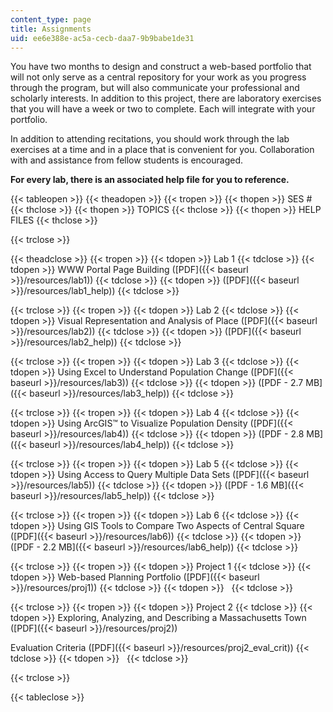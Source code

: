 ```yaml
---
content_type: page
title: Assignments
uid: ee6e388e-ac5a-cecb-daa7-9b9babe1de31
---
```


You have two months to design and construct a web-based portfolio that will not only serve as a central repository for your work as you progress through the program, but will also communicate your professional and scholarly interests. In addition to this project, there are laboratory exercises that you will have a week or two to complete. Each will integrate with your portfolio.

In addition to attending recitations, you should work through the lab exercises at a time and in a place that is convenient for you. Collaboration with and assistance from fellow students is encouraged.

**For every lab, there is an associated help file for you to reference.**

{{< tableopen >}}
{{< theadopen >}}
{{< tropen >}}
{{< thopen >}}
SES #
{{< thclose >}}
{{< thopen >}}
TOPICS
{{< thclose >}}
{{< thopen >}}
HELP FILES
{{< thclose >}}

{{< trclose >}}

{{< theadclose >}}
{{< tropen >}}
{{< tdopen >}}
Lab 1
{{< tdclose >}}
{{< tdopen >}}
WWW Portal Page Building ([PDF]({{< baseurl >}}/resources/lab1))
{{< tdclose >}}
{{< tdopen >}}
([PDF]({{< baseurl >}}/resources/lab1_help))
{{< tdclose >}}

{{< trclose >}}
{{< tropen >}}
{{< tdopen >}}
Lab 2
{{< tdclose >}}
{{< tdopen >}}
Visual Representation and Analysis of Place ([PDF]({{< baseurl >}}/resources/lab2))
{{< tdclose >}}
{{< tdopen >}}
([PDF]({{< baseurl >}}/resources/lab2_help))
{{< tdclose >}}

{{< trclose >}}
{{< tropen >}}
{{< tdopen >}}
Lab 3
{{< tdclose >}}
{{< tdopen >}}
Using Excel to Understand Population Change ([PDF]({{< baseurl >}}/resources/lab3))
{{< tdclose >}}
{{< tdopen >}}
([PDF - 2.7 MB]({{< baseurl >}}/resources/lab3_help))
{{< tdclose >}}

{{< trclose >}}
{{< tropen >}}
{{< tdopen >}}
Lab 4
{{< tdclose >}}
{{< tdopen >}}
Using ArcGIS™ to Visualize Population Density ([PDF]({{< baseurl >}}/resources/lab4))
{{< tdclose >}}
{{< tdopen >}}
([PDF - 2.8 MB]({{< baseurl >}}/resources/lab4_help))
{{< tdclose >}}

{{< trclose >}}
{{< tropen >}}
{{< tdopen >}}
Lab 5
{{< tdclose >}}
{{< tdopen >}}
Using Access to Query Multiple Data Sets ([PDF]({{< baseurl >}}/resources/lab5))
{{< tdclose >}}
{{< tdopen >}}
([PDF - 1.6 MB]({{< baseurl >}}/resources/lab5_help))
{{< tdclose >}}

{{< trclose >}}
{{< tropen >}}
{{< tdopen >}}
Lab 6
{{< tdclose >}}
{{< tdopen >}}
Using GIS Tools to Compare Two Aspects of Central Square ([PDF]({{< baseurl >}}/resources/lab6))
{{< tdclose >}}
{{< tdopen >}}
([PDF - 2.2 MB]({{< baseurl >}}/resources/lab6_help))
{{< tdclose >}}

{{< trclose >}}
{{< tropen >}}
{{< tdopen >}}
Project 1
{{< tdclose >}}
{{< tdopen >}}
Web-based Planning Portfolio ([PDF]({{< baseurl >}}/resources/proj1))
{{< tdclose >}}
{{< tdopen >}}
 
{{< tdclose >}}

{{< trclose >}}
{{< tropen >}}
{{< tdopen >}}
Project 2
{{< tdclose >}}
{{< tdopen >}}
Exploring, Analyzing, and Describing a Massachusetts Town ([PDF]({{< baseurl >}}/resources/proj2))  
  
Evaluation Criteria ([PDF]({{< baseurl >}}/resources/proj2_eval_crit))
{{< tdclose >}}
{{< tdopen >}}
 
{{< tdclose >}}

{{< trclose >}}

{{< tableclose >}}